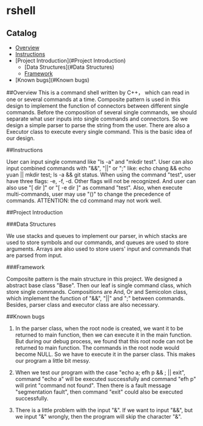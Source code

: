 # rshell

## Catalog
* [Overview](#Overview)
* [Instructions](#Instructions)
* [Project Introduction](#Project Introduction)
  * [Data Structures](#Data Structures)
  * [Framework](#Framework)
* [Known bugs](#Known bugs)

<a name="Overview"></a>
##Overview
This is a command shell written by C++， which can read in one or several commands at a time. Composite pattern is used in this design to implement the function of connectors between different single commands. Before the composition of several single commands, we should separate what user inputs into single commands and connectors. So we design a simple parser to parse the string from the user. There are also a Executor class to execute every single command. This is the basic idea of our design.

<a name="Instrcutions"></a>
##Instructions

User can input single command like "ls -a" and "mkdir test". User can also input combined commands with "&&", "||" or ";" like: echo chang && echo yuan || mkdir test; ls -a && git status. When using the command "test", user have three flags: -e, -f, -d. Other flags will not be recognized. And user can also use "[ dir ]" or "[ -e dir ]" as command "test". Also, when execute multi-commands, user may use "()" to change the precedence of commands. ATTENTION: the cd command may not work well.

<a name="Project Introduction"></a>
##Project Introduction

<a name="Data Structures"></a>
###Data Structures

We use stacks and queues to implement our parser, in which stacks are used to store symbols and our commands, and queues are used to store arguments. Arrays are also used to store users' input and commands that are parsed from input.

<a name="Framework"></a>
###Framework

Composite pattern is the main structure in this project. We designed a abstract base class "Base". Then our leaf is single command class, which store single commands. Compositions are And, Or and Semicolon class, which implement the function of "&&", "||" and ";" between commands. Besides, parser class and executor class are also necessary.

<a name="Known bugs"></a>
##Known bugs

1. In the parser class, when the root node is created, we want it to be returned to main function, then we can execute it in the main function. But during our debug process, we found that this root node can not be returned to main function. The commands in the root node would become NULL. So we have to execute it in the parser class. This makes our program a little bit messy.

2. When we test our program with the case "echo a; efh p && ; || exit", command "echo a" will be executed successfully and command "efh p" will print "command not found". Then there is a fault message "segmentation fault", then command "exit" could also be executed successfully.

3. There is a little problem with the input "&". If we want to input "&&", but we input "&" wrongly, then the program will skip the character "&".
